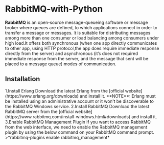 # RabbitMQ-with-Python
**RabbitMQ** is an open-source message-queueing software or message broker where queues are defined, to which applications connect in order to transfer a message or messages.
It is suitable for distributing messages among more than one consumer or load balancing among consumers under high load.It offers both synchronous (when one app directly 
communicates to other app, using HTTP protocol,the app does require immediate response directly from the server) and asynchronous (it’s does not required immediate response from the server, and the message that sent will be placed to a message queue) modes of communication.<br>

<h2> Installation </h2>
1.Install Erlang
    Download the latest Erlang from the [official website](https://www.erlang.org/downloads) and install it.
    **NOTE**: Erlang must be installed using an administrative account or it won't be discoverable to the RabbitMQ Windows service.
2.Install RabbitMQ
    Download the latest RabbitMQ server from the [official website](https://www.rabbitmq.com/install-windows.html#downloads) and install it.
3.Enable RabbitMQ Management Plugin
    If you want to access RabbitMQ from the web interface, we need to enable the RabbitMQ management plugin by using the below command on your RabbitMQ command prompt.
    >*rabbitmq-plugins enable rabbitmq_management* 
